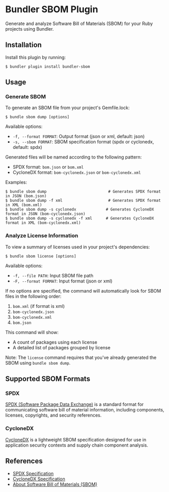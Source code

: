 # Bundler SBOM Plugin

Generate and analyze Software Bill of Materials (SBOM) for your Ruby projects using Bundler.

## Installation

Install this plugin by running:

```
$ bundler plugin install bundler-sbom
```

## Usage

### Generate SBOM

To generate an SBOM file from your project's Gemfile.lock:

```
$ bundle sbom dump [options]
```

Available options:
- `-f, --format FORMAT`: Output format (json or xml, default: json)
- `-s, --sbom FORMAT`: SBOM specification format (spdx or cyclonedx, default: spdx)

Generated files will be named according to the following pattern:
- SPDX format: `bom.json` or `bom.xml`
- CycloneDX format: `bom-cyclonedx.json` or `bom-cyclonedx.xml`

Examples:
```
$ bundle sbom dump                           # Generates SPDX format in JSON (bom.json)
$ bundle sbom dump -f xml                    # Generates SPDX format in XML (bom.xml)
$ bundle sbom dump -s cyclonedx             # Generates CycloneDX format in JSON (bom-cyclonedx.json)
$ bundle sbom dump -s cyclonedx -f xml      # Generates CycloneDX format in XML (bom-cyclonedx.xml)
```

### Analyze License Information

To view a summary of licenses used in your project's dependencies:

```
$ bundle sbom license [options]
```

Available options:
- `-f, --file PATH`: Input SBOM file path
- `-F, --format FORMAT`: Input format (json or xml)

If no options are specified, the command will automatically look for SBOM files in the following order:
1. `bom.xml` (if format is xml)
2. `bom-cyclonedx.json`
3. `bom-cyclonedx.xml`
4. `bom.json`

This command will show:
- A count of packages using each license
- A detailed list of packages grouped by license

Note: The `license` command requires that you've already generated the SBOM using `bundle sbom dump`.

## Supported SBOM Formats

### SPDX
[SPDX (Software Package Data Exchange)](https://spdx.dev/) is a standard format for communicating software bill of material information, including components, licenses, copyrights, and security references.

### CycloneDX
[CycloneDX](https://cyclonedx.org/) is a lightweight SBOM specification designed for use in application security contexts and supply chain component analysis.

## References

- [SPDX Specification](https://spdx.github.io/spdx-spec/)
- [CycloneDX Specification](https://cyclonedx.org/specification/overview/)
- [About Software Bill of Materials (SBOM)](https://www.cisa.gov/sbom)